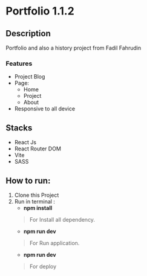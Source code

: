 # Portfolio 1.1.2
## Description
Portfolio and also a history project from Fadil Fahrudin

### Features
- Project Blog
- Page:
    - Home
    - Project
    - About
- Responsive to all device

## Stacks

- React Js
- React Router DOM
- Vite
- SASS

## How to run:

1. Clone this Project
2. Run in terminal :
     - **npm install** 
     >For Install all dependency.
     - **npm run dev**
     >For Run application.
     - **npm run dev**
     > For deploy 

